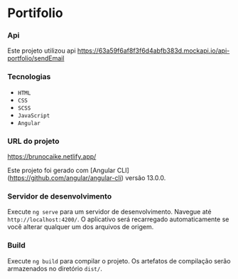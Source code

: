 # Portifolio

### Api
Este projeto utilizou api https://63a59f6af8f3f6d4abfb383d.mockapi.io/api-portfolio/sendEmail

### Tecnologias
* `HTML`
* `CSS`
* `SCSS`
* `JavaScript`
* `Angular`

### URL do projeto
https://brunocaike.netlify.app/

Este projeto foi gerado com [Angular CLI] (https://github.com/angular/angular-cli) versão 13.0.0.

### Servidor de desenvolvimento

Execute `ng serve` para um servidor de desenvolvimento. Navegue até `http://localhost:4200/`. O aplicativo será recarregado automaticamente se você alterar qualquer um dos arquivos de origem.

### Build

Execute `ng build` para compilar o projeto. Os artefatos de compilação serão armazenados no diretório `dist/`.
